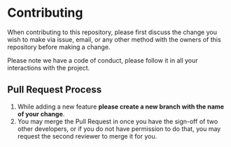 # Contributing

When contributing to this repository, please first discuss the change you wish to make via issue,
email, or any other method with the owners of this repository before making a change.

Please note we have a code of conduct, please follow it in all your interactions with the project.

## Pull Request Process

1. While adding a new feature **please create a new branch with the name of your change**.
2. You may merge the Pull Request in once you have the sign-off of two other developers, or if you
   do not have permission to do that, you may request the second reviewer to merge it for you.

